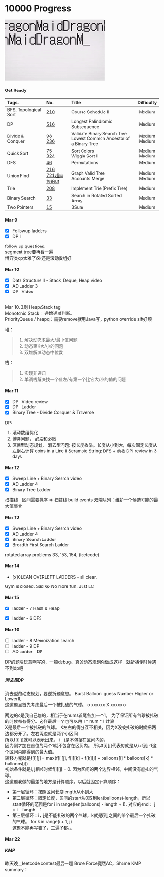10000 Progress 
==========================================================
![](static/dragonMaid.gif)

#### Get Ready
| __Tags.__ |  __No.__   |  __Title__      |   __Difficulty__ | 
|:-------|:--------------------|:---------------|:---------------------:|
|   BFS, Topological Sort  | [210](https://leetcode.com/problems/course-schedule-ii/) <br>   | Course Schedule II <br>  | Medium  <br>| 
|   DP  | [516](https://leetcode.com/problems/longest-palindromic-subsequence/)<br>  |Longest Palindromic Subsequence <br> | Medium  <br>| 
|  Divide & Conquer  | [98](https://leetcode.com/problems/validate-binary-search-tree/)<br>[236](https://leetcode.com/problems/lowest-common-ancestor-of-a-binary-tree/)  | Validate Binary Search Tree<br>  Lowest Common Ancestor of a Binary Tree<br>| Medium  <br>Medium  <br> | 
|Quick Sort |[75](https://leetcode.com/problems/sort-colors/)<br>[324](https://leetcode.com/problems/wiggle-sort-ii/)<br> | Sort Colors <br> Wiggle Sort II <br> | Medium  <br> Medium  <br> |
| DFS |[46](https://leetcode.com/problems/permutations/)<br> | Permutations <br> | Medium  <br> |
| Union Find |[216](https://leetcode.com/problems/graph-valid-tree/)<br>[721超麻烦的uf](https://leetcode.com/problems/accounts-merge/) | Graph Valid Tree <br>Accounts Merge<br> | Medium  <br>  Medium  <br> | 
| Trie |[208](https://leetcode.com/problems/implement-trie-prefix-tree/)<br> | Implement Trie (Prefix Tree) <br> | Medium  <br> |
| Binary Search |[33](https://leetcode.com/problems/search-in-rotated-sorted-array/)<br> | Search in Rotated Sorted Array <br> | Medium  <br> |
| Two Pointers |[15](https://leetcode.com/problems/3sum/)<br> | 3Sum <br> | Medium  <br> |


#### Mar 9
- [x] Followup ladders 
- [x] DP II 

follow up questions.<br>
segment tree要再看一遍<br>
博弈类dp太难了:scream: 还是滚动数组好<br>

#### Mar 10
- [x] Data Structure II - Stack, Deque, Heap video 
- [x] AD Ladder 3
- [x] DP I Video 
<br>
Mar 10. 3刷 Heap/Stack tag. <br>
Monotonic Stack： 递增递减判断。<br>
PriorityQueue / heapq：需要remove就用Java写，python override sift好烦

堆：     
>1. 解决动态求最大/最小值问题
>2. 动态第K大/小的问题
>3. 双堆解决动态中位数

栈：
>1. 实现非递归
>2. 单调栈解决找一个值左/有第一个比它大/小的值的问题 

#### Mar 11
- [x] DP I Video review
- [x] DP I Ladder
- [x] Binary Tree - Divide Conquer & Traverse

DP:
1. 滚动数组优化
2. 博弈问题， 必胜和必败
3. 区间型动态规划， 消去型问题: 按长度枚举。长度从小到大，每次固定长度从左到右计算
coins in a Line II
Scramble String: DFS + 剪枝
DPI review in 3 days 

#### Mar 12
- [x] Sweep Line + Binary Search video 
- [x] AD Ladder 4
- [x] Binary Tree Ladder 

扫描线：区间需要排序 => 扫描线
	   build events
双端队列：维护一个候选可能的最大值集合

#### Mar 13
- [x] Sweep Line + Binary Search video 
- [x] AD Ladder 4
- [x] Binary Search Ladder 
- [x] Breadth First Search Ladder 

rotated array problems 33, 153, 154, (leetcode)

#### Mar 14
- [x]CLEAN OVERLEFT LADDERS - all clear. 

Gym is closed. Sad :sob: 
No more fun. Just LC

#### Mar 15
- [x] ladder - 7 Hash & Heap
- [x] ladder - 6 DFS 


#### Mar 16
- [ ] ladder - 8 Memoization search
- [ ] ladder - 9 DP
- [ ] AD ladder - DP

DP的题啥玩意啊写的，一顿debug。真的动态规划你做成这样，就祈祷倒时候遇不到dp吧

##### 消去型DP

消去型的动态规划，要逆折题意想。 Burst Balloon, guess Number Higher or LowerII, <br>
这道题里首先考虑最后一个被扎破的气球。
o xxxxxx X xxxxx o <br>

两边的o是我自己加的，相当于在nums首尾各加一个1， 为了保证所有气球被扎破的时候都有得分。这样最后一个也可以用 1 * num * 1 计算<br>
X是最后一个被扎破的气球。 X左右的得分互不相关，因为X没被扎破的时候把两边都分开了。左右两边就是两个小区间<br>
所以f[i][j]就可以表示出来， i，j是不包括在区间内的，<br>因为刚才加在首位的两个1就不包含在区间内。
所以f[i][j]代表的就是从i+1到j-1这个区间内能得到的最大值。<br>
转移方程就是f[i][j] = max(f[i][j], f[i][k] + f[k][j] + balloons[i] * balloons[k] * balloons[j])<br>
初始条件就是i, j相邻时候f[i][j] = 0. 因为区间的两个边界相邻，中间没有能扎的气球。<br>
这道题我做的最差的地方是计算顺序。以后就固定计算顺序：
- 第一层循环：按照区间长度length从小到大
- 第二层循环：固定长度，区间的start从0取到len(balloons)-length，所以start循环的范围是for i in range(len(balloons) - length + 1). 对应的end： j = i + length - 1
- 第三层循环：i，j是不能扎破的两个气球，k就是i到j之间的某个最后一个扎破的气球。 for k in range(i + 1, j)
<br>这题不能再写错了，三遍了都。。

#### Mar 22 
##### KMP
昨天晚上leetcode contest最后一题
Brute Force竟然AC，Shame
KMP summary：





